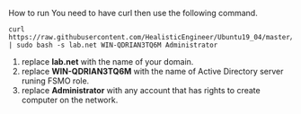 How to run
You need to have curl then use the following command.
```
curl https://raw.githubusercontent.com/HealisticEngineer/Ubuntu19_04/master/ActiveDirectory/join.sh | sudo bash -s lab.net WIN-QDRIAN3TQ6M Administrator
```
1. replace **lab.net** with the name of your domain.
1. replace **WIN-QDRIAN3TQ6M** with the name of Active Directory server runing FSMO role.
1. replace **Administrator** with any account that has rights to create computer on the network.
